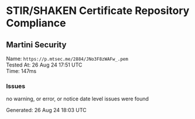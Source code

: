 # STIR/SHAKEN Certificate Repository Compliance

## Martini Security

Name: `https://p.mtsec.me/2884/JNo3F8zWAFw_.pem`\
Tested At: 26 Aug 24 17:51 UTC\
Time: 147ms

### Issues

no warning, or error, or notice date level issues were found

Generated: 26 Aug 24 18:03 UTC